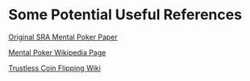 # Some Potential Useful References

[Original SRA Mental Poker Paper](http://people.csail.mit.edu/rivest/ShamirRivestAdleman-MentalPoker.pdf)

[Mental Poker Wikipedia Page](https://en.wikipedia.org/wiki/Mental_poker)

[Trustless Coin Flipping Wiki](https://en.wikipedia.org/wiki/Coin_flipping#Telecommunications)
